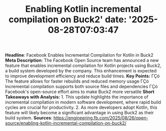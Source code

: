 ﻿---
title: "Enabling Kotlin incremental compilation on Buck2'
date: '2025-08-28T07:03:47"
category: "Markets"
summary: ""
slug: "enabling kotlin incremental compilation on buck2"
source_urls:
  - "https://engineering.fb.com/2025/08/26/open-source/enabling-kotlin-incremental-compilation-on-buck2/"
seo:
  title: "Enabling Kotlin incremental compilation on Buck2 | Hash n Hedge'
  description: '"
  keywords: ["news", "markets", "brief"]
---
**Headline**: Facebook Enables Incremental Compilation for Kotlin in Buck2  **Meta Description**: The Facebook Open Source team has announced a new feature that enables incremental compilation for Kotlin projects using Buck2, a build system developed by the company. This enhancement is expected to improve development efficiency and reduce build times.  **Key Points:**  ΓÇó The feature allows for faster rebuilds and reduced memory usage ΓÇó Incremental compilation supports both source files and dependencies ΓÇó Facebook's open-source effort aims to make Buck2 more versatile  **Short Takeaways with Analysis:**  1. This update highlights the importance of incremental compilation in modern software development, where rapid build cycles are crucial for productivity. 2. As more developers adopt Kotlin, this feature will likely become a significant advantage in using Buck2 as their build system.  **Sources**: https://engineering.fb.com/2025/08/26/open-source/enabling-kotlin-incremental-compilation-on-buck2/ 
